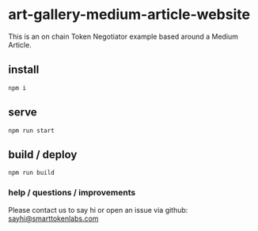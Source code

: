 # art-gallery-medium-article-website

This is an on chain Token Negotiator example based around a Medium Article.

## install

`npm i`

## serve 

`npm run start`

## build / deploy

`npm run build`

### help / questions / improvements

Please contact us to say hi or open an issue via github:
<sayhi@smarttokenlabs.com>